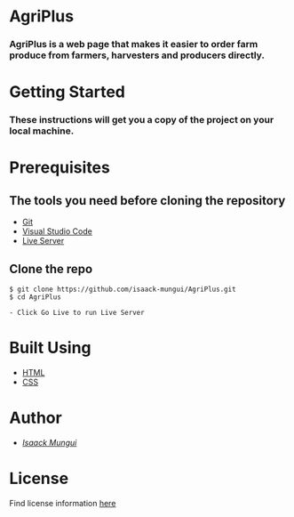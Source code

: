 # AgriPlus

### AgriPlus is a web page that makes it easier to order farm produce from farmers, harvesters and producers directly.

# Getting Started

### These instructions will get you a copy of the project on your local machine.

# Prerequisites

## The tools you need before cloning the repository

- [Git](https://git-scm.com/)
- [Visual Studio Code](https://code.visualstudio.com/)
- [Live Server](https://marketplace.visualstudio.com/items?itemName=ritwickdey.LiveServer)

## Clone the repo
```git
$ git clone https://github.com/isaack-mungui/AgriPlus.git
$ cd AgriPlus

- Click Go Live to run Live Server
```

# Built Using

- [HTML](https://developer.mozilla.org/en-US/docs/Web/HTML)
- [CSS](https://developer.mozilla.org/en-US/docs/Web/CSS)

# Author
- *[Isaack Mungui](https://github.com/isaack-mungui)*

# License

Find license information [here](./LICENSE)
